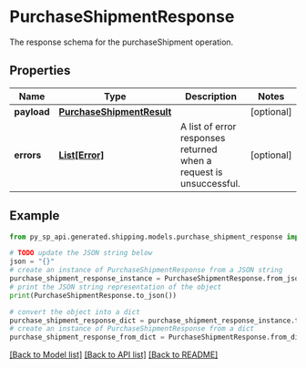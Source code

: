 # PurchaseShipmentResponse

The response schema for the purchaseShipment operation.

## Properties

Name | Type | Description | Notes
------------ | ------------- | ------------- | -------------
**payload** | [**PurchaseShipmentResult**](PurchaseShipmentResult.md) |  | [optional] 
**errors** | [**List[Error]**](Error.md) | A list of error responses returned when a request is unsuccessful. | [optional] 

## Example

```python
from py_sp_api.generated.shipping.models.purchase_shipment_response import PurchaseShipmentResponse

# TODO update the JSON string below
json = "{}"
# create an instance of PurchaseShipmentResponse from a JSON string
purchase_shipment_response_instance = PurchaseShipmentResponse.from_json(json)
# print the JSON string representation of the object
print(PurchaseShipmentResponse.to_json())

# convert the object into a dict
purchase_shipment_response_dict = purchase_shipment_response_instance.to_dict()
# create an instance of PurchaseShipmentResponse from a dict
purchase_shipment_response_from_dict = PurchaseShipmentResponse.from_dict(purchase_shipment_response_dict)
```
[[Back to Model list]](../README.md#documentation-for-models) [[Back to API list]](../README.md#documentation-for-api-endpoints) [[Back to README]](../README.md)


